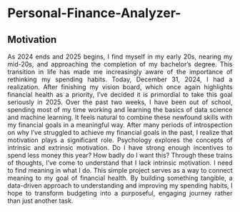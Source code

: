 # Personal-Finance-Analyzer-

## Motivation
<p align="justify">
As 2024 ends and 2025 begins, I find myself in my early 20s, nearing my mid-20s, and approaching the completion of my bachelor’s degree. 
This transition in life has made me increasingly aware of the importance of rethinking my spending habits. Today, December 31, 2024, I had a realization. 
After finishing my vision board, which once again highlights financial health as a priority, I’ve decided it is primordial to take this goal seriously in 2025.
Over the past two weeks, I have been out of school, spending most of my time working and learning the basics of data science and machine learning. 
It feels natural to combine these newfound skills with my financial goals in a meaningful way.
After many periods of introspection on why I’ve struggled to achieve my financial goals in the past, I realize that motivation plays a significant role. 
Psychology explores the concepts of intrinsic and extrinsic motivation. Do I have strong enough incentives to spend less money this year? How badly do I want this? 
Through these trains of thoughts, I’ve come to understand that I lack intrinsic motivation. I need to find meaning in what I do.
This simple project serves as a way to connect meaning to my goal of financial health. 
By building something tangible, a data-driven approach to understanding and improving my spending habits, 
I hope to transform budgeting into a purposeful, engaging journey rather than just another task.
</p>

